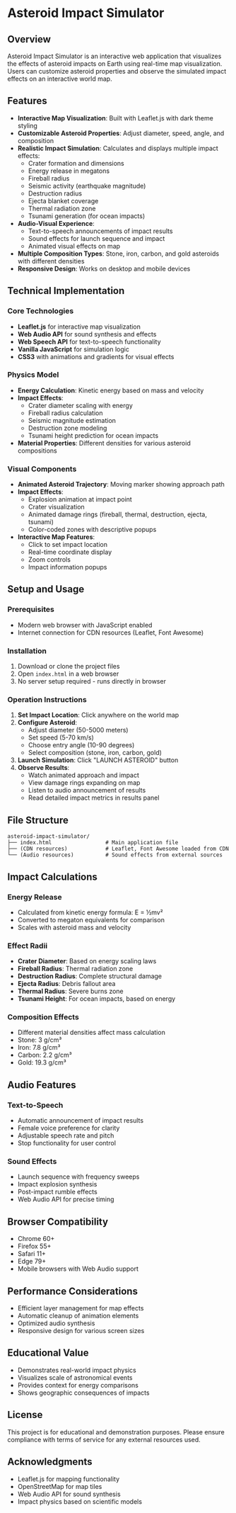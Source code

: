 # Asteroid Impact Simulator

## Overview

Asteroid Impact Simulator is an interactive web application that visualizes the effects of asteroid impacts on Earth using real-time map visualization. Users can customize asteroid properties and observe the simulated impact effects on an interactive world map.

## Features

- **Interactive Map Visualization**: Built with Leaflet.js with dark theme styling
- **Customizable Asteroid Properties**: Adjust diameter, speed, angle, and composition
- **Realistic Impact Simulation**: Calculates and displays multiple impact effects:
  - Crater formation and dimensions
  - Energy release in megatons
  - Fireball radius
  - Seismic activity (earthquake magnitude)
  - Destruction radius
  - Ejecta blanket coverage
  - Thermal radiation zone
  - Tsunami generation (for ocean impacts)
- **Audio-Visual Experience**: 
  - Text-to-speech announcements of impact results
  - Sound effects for launch sequence and impact
  - Animated visual effects on map
- **Multiple Composition Types**: Stone, iron, carbon, and gold asteroids with different densities
- **Responsive Design**: Works on desktop and mobile devices

## Technical Implementation

### Core Technologies
- **Leaflet.js** for interactive map visualization
- **Web Audio API** for sound synthesis and effects
- **Web Speech API** for text-to-speech functionality
- **Vanilla JavaScript** for simulation logic
- **CSS3** with animations and gradients for visual effects

### Physics Model
- **Energy Calculation**: Kinetic energy based on mass and velocity
- **Impact Effects**:
  - Crater diameter scaling with energy
  - Fireball radius calculation
  - Seismic magnitude estimation
  - Destruction zone modeling
  - Tsunami height prediction for ocean impacts
- **Material Properties**: Different densities for various asteroid compositions

### Visual Components
- **Animated Asteroid Trajectory**: Moving marker showing approach path
- **Impact Effects**:
  - Explosion animation at impact point
  - Crater visualization
  - Animated damage rings (fireball, thermal, destruction, ejecta, tsunami)
  - Color-coded zones with descriptive popups
- **Interactive Map Features**:
  - Click to set impact location
  - Real-time coordinate display
  - Zoom controls
  - Impact information popups

## Setup and Usage

### Prerequisites
- Modern web browser with JavaScript enabled
- Internet connection for CDN resources (Leaflet, Font Awesome)

### Installation
1. Download or clone the project files
2. Open `index.html` in a web browser
3. No server setup required - runs directly in browser

### Operation Instructions
1. **Set Impact Location**: Click anywhere on the world map
2. **Configure Asteroid**:
   - Adjust diameter (50-5000 meters)
   - Set speed (5-70 km/s)
   - Choose entry angle (10-90 degrees)
   - Select composition (stone, iron, carbon, gold)
3. **Launch Simulation**: Click "LAUNCH ASTEROID" button
4. **Observe Results**:
   - Watch animated approach and impact
   - View damage rings expanding on map
   - Listen to audio announcement of results
   - Read detailed impact metrics in results panel

## File Structure
```
asteroid-impact-simulator/
├── index.html                 # Main application file
├── (CDN resources)            # Leaflet, Font Awesome loaded from CDN
└── (Audio resources)          # Sound effects from external sources
```

## Impact Calculations

### Energy Release
- Calculated from kinetic energy formula: E = ½mv²
- Converted to megaton equivalents for comparison
- Scales with asteroid mass and velocity

### Effect Radii
- **Crater Diameter**: Based on energy scaling laws
- **Fireball Radius**: Thermal radiation zone
- **Destruction Radius**: Complete structural damage
- **Ejecta Radius**: Debris fallout area
- **Thermal Radius**: Severe burns zone
- **Tsunami Height**: For ocean impacts, based on energy

### Composition Effects
- Different material densities affect mass calculation
- Stone: 3 g/cm³
- Iron: 7.8 g/cm³  
- Carbon: 2.2 g/cm³
- Gold: 19.3 g/cm³

## Audio Features

### Text-to-Speech
- Automatic announcement of impact results
- Female voice preference for clarity
- Adjustable speech rate and pitch
- Stop functionality for user control

### Sound Effects
- Launch sequence with frequency sweeps
- Impact explosion synthesis
- Post-impact rumble effects
- Web Audio API for precise timing

## Browser Compatibility
- Chrome 60+
- Firefox 55+
- Safari 11+
- Edge 79+
- Mobile browsers with Web Audio support

## Performance Considerations
- Efficient layer management for map effects
- Automatic cleanup of animation elements
- Optimized audio synthesis
- Responsive design for various screen sizes

## Educational Value
- Demonstrates real-world impact physics
- Visualizes scale of astronomical events
- Provides context for energy comparisons
- Shows geographic consequences of impacts

## License
This project is for educational and demonstration purposes. Please ensure compliance with terms of service for any external resources used.

## Acknowledgments
- Leaflet.js for mapping functionality
- OpenStreetMap for map tiles
- Web Audio API for sound synthesis
- Impact physics based on scientific models
